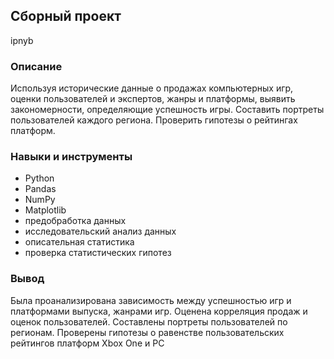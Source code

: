 ## Сборный проект
ipnyb
### Описание 
Используя исторические данные о продажах компьютерных игр, оценки пользователей и экспертов, жанры и платформы, выявить закономерности,
определяющие успешность игры. Составить портреты пользователей каждого региона. Проверить гипотезы о рейтингах платформ.

### Навыки и инструменты
- Python
- Pandas
- NumPy
- Matplotlib
- предобработка данных
- исследовательский анализ данных
- описательная статистика
- проверка статистических гипотез

### Вывод
Была проанализирована зависимость между успешностью игр и платформами выпуска, жанрами игр. Оценена корреляция продаж и оценок пользователей. 
Составлены портреты пользователей по регионам. Проверены гипотезы о равенстве пользовательских рейтингов платформ Xbox One и PC
